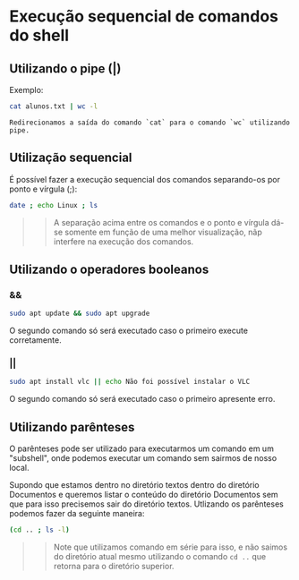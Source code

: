 # Execução sequencial de comandos do shell

## Utilizando o pipe (|)

Exemplo:

~~~bash
cat alunos.txt | wc -l
~~~

	Redirecionamos a saída do comando `cat` para o comando `wc` utilizando pipe.

## Utilização sequencial

É possível fazer a execução sequencial dos comandos separando-os por ponto e vírgula (;):

~~~bash
date ; echo Linux ; ls
~~~

>> A separação acima entre os comandos e o ponto e vírgula dá-se somente em função de uma melhor visualização, nãp interfere na execução dos comandos.

## Utilizando o operadores booleanos

### &&

~~~bash
sudo apt update && sudo apt upgrade
~~~

O segundo comando só será executado caso o primeiro execute corretamente.

### ||

~~~bash
sudo apt install vlc || echo Não foi possível instalar o VLC
~~~

O segundo comando só será executado caso o primeiro apresente erro.

## Utilizando parênteses

O parênteses pode ser utilizado para executarmos um comando em um "subshell", onde podemos executar um comando sem sairmos de nosso local.

Supondo que estamos dentro no diretório textos dentro do diretório Documentos e queremos listar o conteúdo do diretório Documentos sem que para isso precisemos sair do diretório textos. Utlizando os parênteses podemos fazer da seguinte maneira:

~~~bash
(cd .. ; ls -l)
~~~

>> Note que utilizamos comando em série para isso, e não saimos do diretório atual mesmo utilizando o comando `cd ..` que retorna para o diretório superior.
